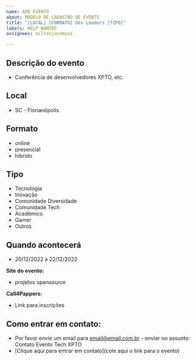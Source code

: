 ```yaml
---
name: ADD EVENTO
about: MODELO DE CADASTRO DE EVENTO
title: "[LOCAL] [FORMATO] Dev Leaders [TIPO]"
labels: HELP WANTED
assignees: miltonjacomini

---
```


<!-- 
==================================================
POR FAVOR, SÓ POSTE SE FOR UM EVENTO DE TECNOLOGIA DO BRASIL!
==================================================
-->

## Descrição do evento

- Conferência de desenvolvedores XPTO, etc.

## Local

- SC - Florianópolis

## Formato

- online
- presencial
- híbrido

## Tipo
- Tecnologia
- Inovação
- Comunidade Diversidade
- Comunidade Tech
- Acadêmico
- Gamer
- Outros

## Quando acontecerá

- 20/12/2022 à 22/12/2022

**Site do evento:**
- projetos opensource

**Call4Pappers:**
- Link para inscrições

## Como entrar em contato:

- Por favor envie um email para email@email.com.br - enviar no assunto: Contato Evento Tech XPTO
- [Clique aqui para entrar em contato](cole aqui o link para o evento)

